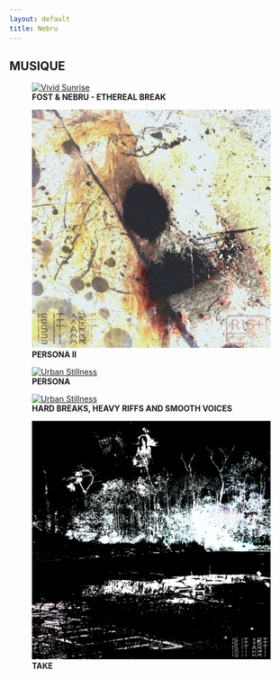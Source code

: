 ```yaml
---
layout: default
title: Nebru
---
```


<section class="image-gallery">
  <h2 class="gallery-title">MUSIQUE</h2>
  <!-- <p class="gallery-description">A curated selection of recent pieces. Click an image to view it larger.</p> -->
  <div class="gallery-images">
    <figure>
      <a href="/ethereal-break" target="_blank">
        <img src="/images/ETHEREAL BREAK.png" alt="Vivid Sunrise">
      </a>
      <figcaption>
        <strong>FOST & NEBRU - ETHEREAL BREAK</strong>
      </figcaption>
    </figure>
    <figure>
      <a href="/persona-II" target="_blank">
        <img src="/images/persona_II_final2.png" alt="Dreamscape">
      </a>
      <figcaption>
        <strong>PERSONA II</strong>
      </figcaption>
    </figure>
    <figure>
      <a href="/persona" target="_blank">
        <img src="/images/persona_v1.png" alt="Urban Stillness">
      </a>
      <figcaption>
        <strong>PERSONA</strong>
      </figcaption>
    </figure>
    <figure>
      <a href="/hard-breaks" target="_blank">
        <img src="/images/hard_breaks_site.png" alt="Urban Stillness">
      </a>
      <figcaption>
        <strong>HARD BREAKS, HEAVY RIFFS AND SMOOTH VOICES</strong>
      </figcaption>
    </figure>
    <figure>
      <a href="https://too.fm/nebru-cxlxstical-take" target="_blank">
        <img src="/images/afterlife_vf.png" alt="Urban Stillness">
      </a>
      <figcaption>
        <strong>TAKE</strong>
      </figcaption>
    </figure>
    <!-- Add more images as needed -->
  </div>
</section>
